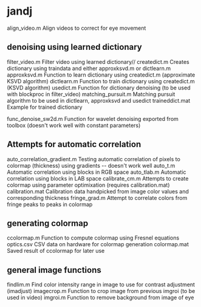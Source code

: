 # jandj


align_video.m	                Align videos to correct for eye movement

## denoising using learned dictionary ##
filter_video.m                Filter video using learned dictionary//
createdict.m	                Creates dictionary using traindata and either approxksvd.m or dictlearn.m
approxksvd.m	                Function to learn dictionary using createdict.m (approximate KSVD algorithm)
dictlearn.m                   Function to train dictionary using createdict.m (KSVD algorithm)
usedict.m                     Function for dictionary denoising (to be used with blockproc in filter_video)
matching_pursuit.m	          Matching pursuit algorithm to be used in dictlearn, approxksvd and usedict
traineddict.mat	              Example for trained dictionary

func_denoise_sw2d.m           Function for wavelet denoising exported from toolbox (doesn't work well with constant parameters) 

## Attempts for automatic correlation ##
auto_correlation_gradient.m	  Testing automatic correlation of pixels to colormap (thickness) using gradients -- doesn't work well
auto_t.m	                    Automatic correlation using blocks in RGB space
auto_tlab.m	                  Automatic correlation using blocks in LAB space
calibrate_cm.m	              Attempts to create colormap using parameter optimixation (requires calibration.mat)
calibration.mat	              Calibration data handpicked from image color values and corresponding thickness
fringe_grad.m                 Attempt to correlate colors from fringe peaks to peaks in colormap

## generating colormap ##
ccolormap.m	                  Function to compute colormap using Fresnel equations
optics.csv	                  CSV data on hardware for colormap generation
colormap.mat	                Saved result of ccolormap for later use

## general image functions ##
findlim.m	                    Find color intensity range in image to use for contrast adjustment (imadjust)
imagecrop.m	                  Function to crop image from previous imgroi (to be used in video)
imgroi.m                      Function to remove background from image of eye


